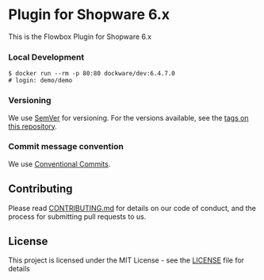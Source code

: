 # Plugin for Shopware 6.x

This is the Flowbox Plugin for Shopware 6.x

### Local Development

```
$ docker run --rm -p 80:80 dockware/dev:6.4.7.0
# login: demo/demo
```

### Versioning

We use [SemVer](http://semver.org/) for versioning. For the versions available, see the [tags on this repository](https://github.com/getflowbox/shopware6-plugin/tags).

### Commit message convention
We use [Conventional Commits](https://www.conventionalcommits.org).

## Contributing

Please read [CONTRIBUTING.md](CONTRIBUTING.md) for details on our code of conduct, and the process for submitting pull requests to us.

## License

This project is licensed under the MIT License - see the [LICENSE](LICENSE) file for details
